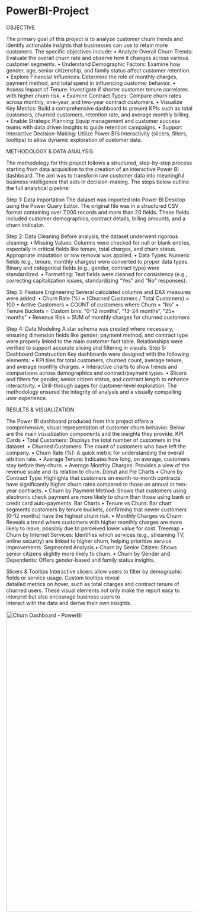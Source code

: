 # PowerBI-Project

OBJECTIVE 
 
The primary goal of this project is to analyze customer churn trends and identify actionable 
insights that businesses can use to retain more customers. The specific objectives include: 
• Analyze Overall Churn Trends: Evaluate the overall churn rate and observe how it changes 
across various customer segments. 
• Understand Demographic Factors: Examine how gender, age, senior citizenship, and family 
status affect customer retention. 
• Explore Financial Influences: Determine the role of monthly charges, payment method, and 
total spend in influencing customer behavior. 
• Assess Impact of Tenure: Investigate if shorter customer tenure correlates with higher 
churn risk. 
• Examine Contract Types: Compare churn rates across monthly, one-year, and two-year 
contract customers. 
• Visualize Key Metrics: Build a comprehensive dashboard to present KPIs such as total 
customers, churned customers, retention rate, and average monthly billing. 
• Enable Strategic Planning: Equip management and customer success teams with data
driven insights to guide retention campaigns. 
• Support Interactive Decision-Making: Utilize Power BI’s interactivity (slicers, filters, 
tooltips) to allow dynamic exploration of customer data.

METHODOLOGY & DATA ANALYSIS 
 
 
The methodology for this project follows a structured, step-by-step process starting from data 
acquisition to the creation of an interactive Power BI dashboard. The aim was to transform raw 
customer data into meaningful business intelligence that aids in decision-making. The steps below 
outline the full analytical pipeline: 
 
Step 1: Data Importation 
The dataset was imported into Power BI Desktop using the Power Query Editor. The original file 
was in a structured CSV format containing over 7,000 records and more than 20 fields. These 
fields included customer demographics, contract details, billing amounts, and a churn indicator. 
 
Step 2: Data Cleaning 
Before analysis, the dataset underwent rigorous cleaning: 
• Missing Values: Columns were checked for null or blank entries, especially in critical fields 
like tenure, total charges, and churn status. Appropriate imputation or row removal was 
applied. 
• Data Types: Numeric fields (e.g., tenure, monthly charges) were converted to proper data 
types. Binary and categorical fields (e.g., gender, contract type) were standardized. 
• Formatting: Text fields were cleaned for consistency (e.g., correcting capitalization issues, 
standardizing “Yes” and “No” responses). 
 
 Step 3: Feature Engineering 
Several calculated columns and DAX measures were added: 
• Churn Rate (%) = (Churned Customers / Total Customers) × 100 
• Active Customers = COUNT of customers where Churn = "No" 
• Tenure Buckets = Custom bins: “0–12 months”, “13–24 months”, “25+ months” 
• Revenue Risk = SUM of monthly charges for churned customers 
 

Step 4: Data Modeling 
A star schema was created where necessary, ensuring dimension fields like gender, payment 
method, and contract type were properly linked to the main customer fact table. Relationships 
were verified to support accurate slicing and filtering in visuals. 
Step 5: Dashboard Construction 
Key dashboards were designed with the following elements: 
• KPI tiles for total customers, churned count, average tenure, and average monthly charges. 
• Interactive charts to show trends and comparisons across demographics and 
contract/payment types. 
• Slicers and filters for gender, senior citizen status, and contract length to enhance 
interactivity. 
• Drill-through pages for customer-level exploration. 
The methodology ensured the integrity of analysis and a visually compelling user experience.

RESULTS & VISUALIZATION 
 
The Power BI dashboard produced from this project offers a comprehensive, visual 
representation of customer churn behavior. Below are the main visualization components 
and the insights they provide: 
KPI Cards 
• Total Customers: Displays the total number of customers in the dataset. 
• Churned Customers: The count of customers who have left the company. 
• Churn Rate (%): A quick metric for understanding the overall attrition rate. 
• Average Tenure: Indicates how long, on average, customers stay before they churn. 
• Average Monthly Charges: Provides a view of the revenue scale and its relation to churn. 
Donut and Pie Charts 
• Churn by Contract Type: Highlights that customers on month-to-month contracts have 
significantly higher churn rates compared to those on annual or two-year contracts. 
• Churn by Payment Method: Shows that customers using electronic check payment are 
more likely to churn than those using bank or credit card auto-payments. 
Bar Charts 
• Tenure vs Churn: Bar chart segments customers by tenure buckets, confirming that newer 
customers (0–12 months) have the highest churn risk. 
• Monthly Charges vs Churn: Reveals a trend where customers with higher monthly 
charges are more likely to leave, possibly due to perceived lower value for cost. 
Treemap 
• Churn by Internet Services: Identifies which services (e.g., streaming TV, online security) 
are linked to higher churn, helping prioritize service improvements. 
Segmented Analysis 
• Churn by Senior Citizen: Shows senior citizens slightly more likely to churn. 
• Churn by Gender and Dependents: Offers gender-based and family status insights. 
 
Slicers & Tooltips 
Interactive slicers allow users to filter by demographic fields or service usage. Custom tooltips reveal      
detailed metrics on hover, such as total charges and contract tenure of churned users. 
These visual elements not only make the report easy to interpret but also encourage business users to    
interact with the data and derive their own insights.

<img width="1442" height="810" alt="Churn Dashboard  - PowerBI" src="https://github.com/user-attachments/assets/dcd6e97c-d9eb-4962-bf88-4dfdf81df6f5" />
